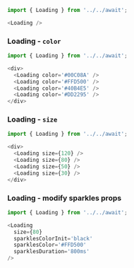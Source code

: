 ```js
import { Loading } from '../../await';

<Loading />
```


### Loading - `color`


```js
import { Loading } from '../../await';

<div>
  <Loading color='#00C08A' />
  <Loading color='#FFD500' />
  <Loading color='#40B4E5' />
  <Loading color='#DD2295' />
</div>
```


### Loading - `size`


```js
import { Loading } from '../../await';

<div>
  <Loading size={120} />
  <Loading size={80} />
  <Loading size={50} />
  <Loading size={30} />
</div>
```


### Loading - modify sparkles props


```js
import { Loading } from '../../await';

<Loading
  size={80}
  sparklesColorInit='black'
  sparklesColor='#FFD500'
  sparklesDuration='800ms'
/>
```
